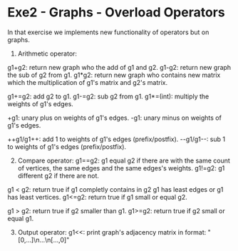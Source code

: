 # Exe2 - Graphs - Overload Operators

In that exercise we implements new functionality of operators but on graphs.

1. Arithmetic operator:

g1+g2: return new graph who the add of g1 and g2.
g1-g2: return new graph the sub of g2 from g1.
g1*g2: return new graph who contains new matrix which the multiplication of g1's matrix and g2's matrix.

g1+=g2: add g2 to g1.
g1-=g2: sub g2 from g1.
g1*=(int): multiply the weights of g1's edges. 

+g1: unary plus on weights of g1's edges.
-g1: unary minus on weights of g1's edges.

++g1/g1++: add 1 to weights of g1's edges (prefix/postfix).
--g1/g1--: sub 1 to weights of g1's edges (prefix/postfix).

2. Compare operator:
g1==g2: g1 equal g2 if there are with the same count of vertices, the same edges and the same edges's weights.
g1!=g2: g1 different g2 if there are not.

g1 < g2: return true if g1 completly contains in g2 g1 has least edges or g1 has least vertices.
g1<=g2: return true if g1 small or equal g2.

g1 > g2: return true if g2 smaller than g1.
g1>=g2: return true if g2 small or equal g1.

3. Output operator:
g1<<: print graph's adjacency matrix in format: "[0,...]\n...\n[...,0]"


